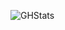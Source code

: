 ![GHStats](https://github-readme-stats.vercel.app/api?username=stalbrec&theme=vue&show_icons=false&count_private=true)
